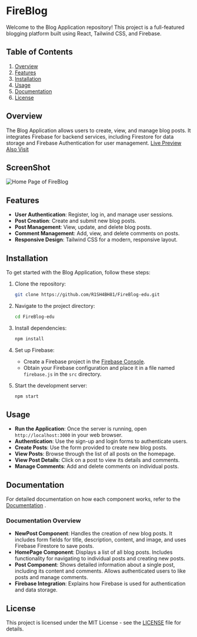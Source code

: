 # FireBlog

Welcome to the Blog Application repository! This project is a full-featured blogging platform built using React, Tailwind CSS, and Firebase.

## Table of Contents

1. [Overview](#overview)
2. [Features](#features)
3. [Installation](#installation)
4. [Usage](#usage)
5. [Documentation](#documentation)
6. [License](#license)

## Overview

The Blog Application allows users to create, view, and manage blog posts. It integrates Firebase for backend services, including Firestore for data storage and Firebase Authentication for user management. [Live Preview](https://fireblog-edu.vercel.app/)
[Also Visit](https://eightbitblog.tech)

## ScreenShot
![Home Page of FireBlog](https://firebasestorage.googleapis.com/v0/b/myblog-8800d.appspot.com/o/manifest%2FgithubPinned%2Ffireblog.png?alt=media&token=d8abfdf4-5ef9-4afd-a191-5e9467290535)



## Features

- **User Authentication**: Register, log in, and manage user sessions.
- **Post Creation**: Create and submit new blog posts.
- **Post Management**: View, update, and delete blog posts.
- **Comment Management**: Add, view, and delete comments on posts.
- **Responsive Design**: Tailwind CSS for a modern, responsive layout.

## Installation

To get started with the Blog Application, follow these steps:

1. Clone the repository:
    ```bash
    git clone https://github.com/R1SH4BH81/FireBlog-edu.git
    ```
2. Navigate to the project directory:
    ```bash
    cd FireBlog-edu
    ```
3. Install dependencies:
    ```bash
    npm install
    ```

4. Set up Firebase:
    - Create a Firebase project in the [Firebase Console](https://console.firebase.google.com/).
    - Obtain your Firebase configuration and place it in a file named `firebase.js` in the `src` directory.

5. Start the development server:
    ```bash
    npm start
    ```

## Usage

- **Run the Application**: Once the server is running, open `http://localhost:3000` in your web browser.
- **Authentication**: Use the sign-up and login forms to authenticate users.
- **Create Posts**: Use the form provided to create new blog posts.
- **View Posts**: Browse through the list of all posts on the homepage.
- **View Post Details**: Click on a post to view its details and comments.
- **Manage Comments**: Add and delete comments on individual posts.

## Documentation

For detailed documentation on how each component works, refer to the [Documentation](https://fireblog-edu.vercel.app/docs) .

### Documentation Overview

- **NewPost Component**: Handles the creation of new blog posts. It includes form fields for title, description, content, and image, and uses Firebase Firestore to save posts.
- **HomePage Component**: Displays a list of all blog posts. Includes functionality for navigating to individual posts and creating new posts.
- **Post Component**: Shows detailed information about a single post, including its content and comments. Allows authenticated users to like posts and manage comments.
- **Firebase Integration**: Explains how Firebase is used for authentication and data storage.

## License

This project is licensed under the MIT License - see the [LICENSE](LICENSE) file for details.

